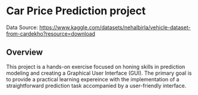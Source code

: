 # Car Price Prediction project

Data Source: https://www.kaggle.com/datasets/nehalbirla/vehicle-dataset-from-cardekho?resource=download

## Overview

This project is a hands-on exercise focused on honing skills in prediction modeling and creating a Graphical User Interface (GUI). The primary goal is to provide a practical learning expereince with the implementation of a straightforward prediction task accompanied by a user-friendly interface.
